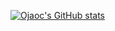 [![Ojaoc's GitHub stats](https://github-readme-stats.vercel.app/api?username=ojaoc&theme=vue)](https://github.com/anuraghazra/github-readme-stats)
